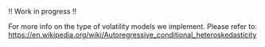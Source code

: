 !! Work in progress !!

For more info on the type of volatility models we implement. Please refer to: 
https://en.wikipedia.org/wiki/Autoregressive_conditional_heteroskedasticity
